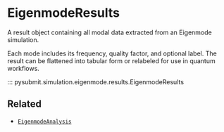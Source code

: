 # EigenmodeResults

A result object containing all modal data extracted from an Eigenmode simulation.

Each mode includes its frequency, quality factor, and optional label. The result
can be flattened into tabular form or relabeled for use in quantum workflows.

::: pysubmit.simulation.eigenmode.results.EigenmodeResults

## Related

- [`EigenmodeAnalysis`](eigenmode_analysis.md)